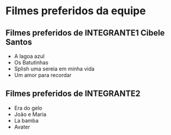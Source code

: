 # Filmes preferidos da equipe

## Filmes preferidos de INTEGRANTE1 Cibele Santos

* A lagoa azul 
* Os Batutinhas
* Splish uma sereia em minha vida
* Um amor para recordar 


## Filmes preferidos de INTEGRANTE2

* Era do gelo
* João e Maria
* La bamba
* Avater
